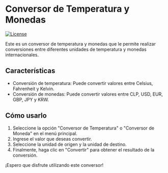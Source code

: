 # Conversor de Temperatura y Monedas

[![License](https://img.shields.io/badge/license-MIT-blue.svg)](LICENSE)

Este es un conversor de temperatura y monedas que le permite realizar conversiones entre diferentes unidades de temperatura y monedas internacionales.

## Características

- Conversión de temperatura: Puede convertir valores entre Celsius, Fahrenheit y Kelvin.
- Conversión de monedas: Puede convertir valores entre CLP, USD, EUR, GBP, JPY y KRW.

## Cómo usarlo

1. Seleccione la opción "Conversor de Temperatura" o "Conversor de Moneda" en el menú principal.
2. Ingrese el valor que deseas convertir.
3. Seleccione la unidad de origen y la unidad de destino.
4. Finalmente, haga clic en "Convertir" para obtener el resultado de la conversión.

¡Espero que disfrute utilizando este conversor!
